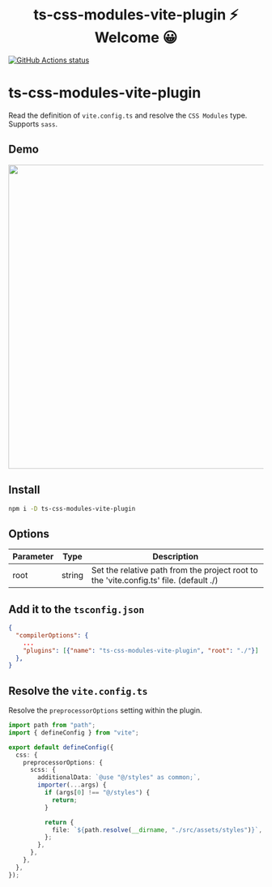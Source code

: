 <h1 align="center">ts-css-modules-vite-plugin ⚡ Welcome 😀</h1>

<p align="left">
  <a href="https://github.com/actions/setup-node"><img alt="GitHub Actions status" src="https://github.com/activeguild/ts-css-modules-vite-plugin/workflows/automatic%20release/badge.svg" style="max-width:100%;"></a>
</p>

# ts-css-modules-vite-plugin

Read the definition of `vite.config.ts` and resolve the `CSS Modules` type.
Supports `sass`.

## Demo

<img src="https://user-images.githubusercontent.com/39351982/141417812-4b4b3963-897f-4dce-840d-a0bb04a82bd1.gif" width="600" />

## Install

```bash
npm i -D ts-css-modules-vite-plugin
```

## Options

| Parameter | Type   | Description                                                                            |
| --------- | ------ | -------------------------------------------------------------------------------------- |
| root      | string | Set the relative path from the project root to the 'vite.config.ts' file. (default ./) |

## Add it to the `tsconfig.json`

```json
{
  "compilerOptions": {
    ...
    "plugins": [{"name": "ts-css-modules-vite-plugin", "root": "./"}]
  },
}
```

## Resolve the `vite.config.ts`

Resolve the `preprocessorOptions` setting within the plugin.

```ts
import path from "path";
import { defineConfig } from "vite";

export default defineConfig({
  css: {
    preprocessorOptions: {
      scss: {
        additionalData: `@use "@/styles" as common;`,
        importer(...args) {
          if (args[0] !== "@/styles") {
            return;
          }

          return {
            file: `${path.resolve(__dirname, "./src/assets/styles")}`,
          };
        },
      },
    },
  },
});
```

